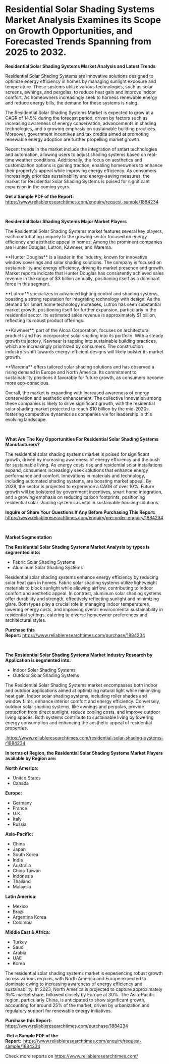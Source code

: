 <p><h1>Residential Solar Shading Systems Market Analysis Examines its Scope on Growth Opportunities, and Forecasted Trends Spanning from 2025 to 2032.</h1></p><p><strong>Residential Solar Shading Systems Market Analysis and Latest Trends</strong></p>
<p><p>Residential Solar Shading Systems are innovative solutions designed to optimize energy efficiency in homes by managing sunlight exposure and temperature. These systems utilize various technologies, such as solar screens, awnings, and pergolas, to reduce heat gain and improve indoor comfort. As homeowners increasingly seek to harness renewable energy and reduce energy bills, the demand for these systems is rising.</p><p>The Residential Solar Shading Systems Market is expected to grow at a CAGR of 14.5% during the forecast period, driven by factors such as increasing awareness of energy conservation, advancements in shading technologies, and a growing emphasis on sustainable building practices. Moreover, government incentives and tax credits aimed at promoting renewable energy adoption are further propelling market growth. </p><p>Recent trends in the market include the integration of smart technologies and automation, allowing users to adjust shading systems based on real-time weather conditions. Additionally, the focus on aesthetics and customization options is gaining traction, enabling homeowners to enhance their property's appeal while improving energy efficiency. As consumers increasingly prioritize sustainability and energy-saving measures, the market for Residential Solar Shading Systems is poised for significant expansion in the coming years.</p></p>
<p><strong>Get a Sample PDF of the Report:&nbsp;</strong> <a href="https://www.reliableresearchtimes.com/enquiry/request-sample/1884234?utm_campaign=2304&utm_medium=2&utm_source=Github&utm_content=ia&utm_term=10022025&utm_id=residential-solar-shading-systems">https://www.reliableresearchtimes.com/enquiry/request-sample/1884234</a></p>
<p>&nbsp;</p>
<p><strong>Residential Solar Shading Systems Major Market Players</strong></p>
<p><p>The Residential Solar Shading Systems market features several key players, each contributing uniquely to the growing sector focused on energy efficiency and aesthetic appeal in homes. Among the prominent companies are Hunter Douglas, Lutron, Kawneer, and Warema.</p><p>**Hunter Douglas** is a leader in the industry, known for innovative window coverings and solar shading solutions. The company is focused on sustainability and energy efficiency, driving its market presence and growth. Market reports indicate that Hunter Douglas has consistently achieved sales revenue in the range of $3 billion annually, positioning itself as a dominant force in this segment.</p><p>**Lutron** specializes in advanced lighting control and shading systems, boasting a strong reputation for integrating technology with design. As the demand for smart home technology increases, Lutron has seen substantial market growth, positioning itself for further expansion, particularly in the residential sector. Its estimated sales revenue is approximately $1 billion, reflecting its robust product offerings.</p><p>**Kawneer**, part of the Alcoa Corporation, focuses on architectural products and has incorporated solar shading into its portfolio. With a steady growth trajectory, Kawneer is tapping into sustainable building practices, which are increasingly prioritized by consumers. The construction industry's shift towards energy-efficient designs will likely bolster its market growth.</p><p>**Warema** offers tailored solar shading solutions and has observed a rising demand in Europe and North America. Its commitment to sustainability positions it favorably for future growth, as consumers become more eco-conscious.</p><p>Overall, the market is expanding with increased awareness of energy conservation and aesthetic enhancement. The collective innovation among these companies is likely to drive significant growth, with the residential solar shading market projected to reach $10 billion by the mid-2020s, fostering competitive dynamics as companies vie for leadership in this evolving landscape.</p></p>
<p>&nbsp;</p>
<p><strong>What Are The Key Opportunities For Residential Solar Shading Systems Manufacturers?</strong></p>
<p><p>The residential solar shading systems market is poised for significant growth, driven by increasing awareness of energy efficiency and the push for sustainable living. As energy costs rise and residential solar installations expand, consumers increasingly seek solutions that enhance energy performance and comfort. Innovations in materials and technology, including automated shading systems, are boosting market appeal. By 2028, the sector is projected to experience a CAGR of over 10%. Future growth will be bolstered by government incentives, smart home integration, and a growing emphasis on reducing carbon footprints, positioning residential solar shading systems as vital in sustainable housing solutions.</p></p>
<p><strong>Inquire or Share Your Questions If Any Before Purchasing This Report:</strong> <a href="https://www.reliableresearchtimes.com/enquiry/pre-order-enquiry/1884234?utm_campaign=2304&utm_medium=2&utm_source=Github&utm_content=ia&utm_term=10022025&utm_id=residential-solar-shading-systems">https://www.reliableresearchtimes.com/enquiry/pre-order-enquiry/1884234</a></p>
<p>&nbsp;</p>
<p><strong>Market Segmentation</strong></p>
<p><strong>The Residential Solar Shading Systems Market Analysis by types is segmented into:</strong></p>
<p><ul><li>Fabric Solar Shading Systems</li><li>Aluminum Solar Shading Systems</li></ul></p>
<p><p>Residential solar shading systems enhance energy efficiency by reducing solar heat gain in homes. Fabric solar shading systems utilize lightweight materials to block sunlight while allowing airflow, contributing to indoor comfort and aesthetic appeal. In contrast, aluminum solar shading systems offer durability and strength, effectively reflecting sunlight and minimizing glare. Both types play a crucial role in managing indoor temperatures, lowering energy costs, and improving overall environmental sustainability in residential settings, catering to diverse homeowner preferences and architectural styles.</p></p>
<p><strong>Purchase this Report:&nbsp;</strong><a href="https://www.reliableresearchtimes.com/purchase/1884234?utm_campaign=2304&utm_medium=2&utm_source=Github&utm_content=ia&utm_term=10022025&utm_id=residential-solar-shading-systems">https://www.reliableresearchtimes.com/purchase/1884234</a></p>
<p>&nbsp;</p>
<p><strong>The Residential Solar Shading Systems Market Industry Research by Application is segmented into:</strong></p>
<p><ul><li>Indoor Solar Shading Systems</li><li>Outdoor Solar Shading Systems</li></ul></p>
<p><p>The Residential Solar Shading Systems market encompasses both indoor and outdoor applications aimed at optimizing natural light while minimizing heat gain. Indoor solar shading systems, including roller shades and window films, enhance interior comfort and energy efficiency. Conversely, outdoor solar shading systems, like awnings and pergolas, provide protection from direct sunlight, reduce cooling costs, and improve outdoor living spaces. Both systems contribute to sustainable living by lowering energy consumption and enhancing the aesthetic appeal of residential properties.</p></p>
<p><a href="https://www.reliableresearchtimes.com/residential-solar-shading-systems-r1884234?utm_campaign=2304&utm_medium=2&utm_source=Github&utm_content=ia&utm_term=10022025&utm_id=residential-solar-shading-systems">&nbsp;https://www.reliableresearchtimes.com/residential-solar-shading-systems-r1884234</a></p>
<p><strong>In terms of Region, the Residential Solar Shading Systems Market Players available by Region are:</strong></p>
<p>
    <p> <strong> North America: </strong>
        <ul>
            <li>United States</li>
            <li>Canada</li>
        </ul>
        </p> 
    <p> <strong> Europe: </strong>
        <ul>
            <li>Germany</li>
            <li>France</li>
            <li>U.K.</li>
            <li>Italy</li>
            <li>Russia</li>
        </ul>
        </p> 
    <p> <strong> Asia-Pacific: </strong>
        <ul>
            <li>China</li>
            <li>Japan</li>
            <li>South Korea</li>
            <li>India</li>
            <li>Australia</li>
            <li>China Taiwan</li>
            <li>Indonesia</li>
            <li>Thailand</li>
            <li>Malaysia</li>
        </ul>
        </p> 
    <p> <strong> Latin America: </strong>
        <ul>
            <li>Mexico</li>
            <li>Brazil</li>
            <li>Argentina Korea</li>
            <li>Colombia</li>
        </ul>
        </p> 
    <p> <strong> Middle East & Africa: </strong>
        <ul>
            <li>Turkey</li>
            <li>Saudi</li>
            <li>Arabia</li>
            <li>UAE</li>
            <li>Korea</li>
        </ul>
    </p>
    </p>
<p><p>The residential solar shading systems market is experiencing robust growth across various regions, with North America and Europe expected to dominate owing to increasing awareness of energy efficiency and sustainability. In 2023, North America is projected to capture approximately 35% market share, followed closely by Europe at 30%. The Asia-Pacific region, particularly China, is anticipated to show significant growth, accounting for around 25% of the market, driven by urbanization and regulatory support for renewable energy initiatives.</p></p>
<p><strong>Purchase this Report: </strong><a href="https://www.reliableresearchtimes.com/purchase/1884234?utm_campaign=2304&utm_medium=2&utm_source=Github&utm_content=ia&utm_term=10022025&utm_id=residential-solar-shading-systems">https://www.reliableresearchtimes.com/purchase/1884234</a></p>
<p>&nbsp;<strong>Get a Sample PDF of the Report:&nbsp;&nbsp;</strong><a href="https://www.reliableresearchtimes.com/enquiry/request-sample/1884234?utm_campaign=2304&utm_medium=2&utm_source=Github&utm_content=ia&utm_term=10022025&utm_id=residential-solar-shading-systems">https://www.reliableresearchtimes.com/enquiry/request-sample/1884234</a></p>
<p><strong></strong></p>
<p>Check more reports on <a href="https://www.reliableresearchtimes.com/?utm_campaign=2304&utm_medium=2&utm_source=Github&utm_content=ia&utm_term=10022025&utm_id=residential-solar-shading-systems">https://www.reliableresearchtimes.com/</a></p>